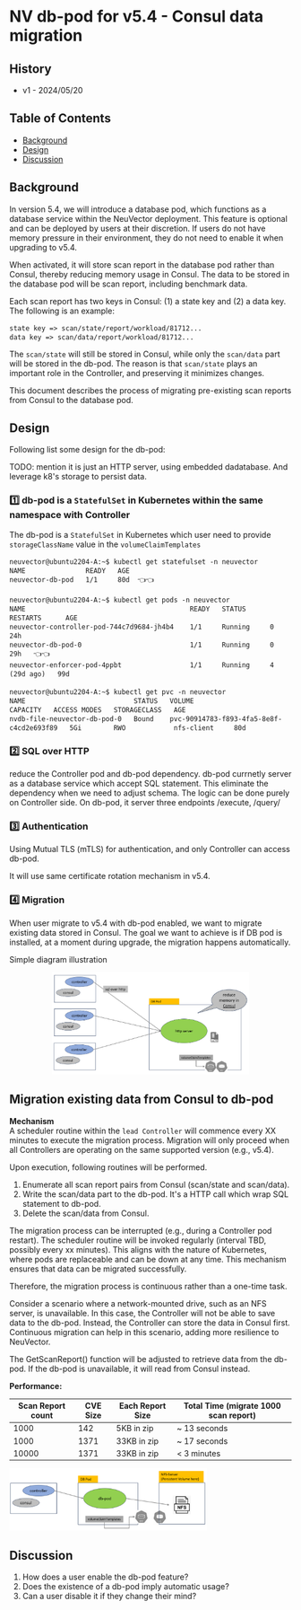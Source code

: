 # NV db-pod for v5.4 - Consul data migration

## History

- v1 - 2024/05/20

## Table of Contents

- [Background](#background)
- [Design](#design)
- [Discussion](#discussion)

## Background

In version 5.4, we will introduce a database pod, which functions as a database service within the NeuVector deployment. This feature is optional and can be deployed by users at their discretion. If users do not have memory pressure in their environment, they do not need to enable it when upgrading to v5.4.

When activated, it will store scan report in the database pod rather than Consul, thereby reducing memory usage in Consul. The data to be stored in the database pod will be scan report, including benchmark data.

Each scan report has two keys in Consul: (1) a state key and (2) a data key. The following is an example:

```
state key => scan/state/report/workload/81712...
data key => scan/data/report/workload/81712...
```

The `scan/state` will still be stored in Consul, while only the `scan/data` part will be stored in the db-pod. The reason is that `scan/state` plays an important role in the Controller, and preserving it minimizes changes.

This document describes the process of migrating pre-existing scan reports from Consul to the database pod.

## Design

Following list some design for the db-pod:

TODO: mention it is just an HTTP server, using embedded dadatabase. And leverage k8's storage to persist data.

### 1️⃣ db-pod is a `StatefulSet` in Kubernetes within the same namespace with Controller

The db-pod is a `StatefulSet` in Kubernetes which user need to provide `storageClassName` value in the `volumeClaimTemplates`

```
neuvector@ubuntu2204-A:~$ kubectl get statefulset -n neuvector
NAME               READY   AGE
neuvector-db-pod   1/1     80d  👈👈

neuvector@ubuntu2204-A:~$ kubectl get pods -n neuvector
NAME                                         READY   STATUS      RESTARTS      AGE
neuvector-controller-pod-744c7d9684-jh4b4    1/1     Running     0             24h
neuvector-db-pod-0                           1/1     Running     0             29h   👈👈
neuvector-enforcer-pod-4ppbt                 1/1     Running     4 (29d ago)   99d

neuvector@ubuntu2204-A:~$ kubectl get pvc -n neuvector
NAME                           STATUS   VOLUME                                     CAPACITY   ACCESS MODES   STORAGECLASS   AGE
nvdb-file-neuvector-db-pod-0   Bound    pvc-90914783-f893-4fa5-8e8f-c4cd2e693f89   5Gi        RWO            nfs-client     80d
```

### 2️⃣ SQL over HTTP

reduce the Controller pod and db-pod dependency. db-pod currnetly server as a database service which accept SQL statement. This eliminate the dependency when we need to adjust schema. The logic can be done purely on Controller side.
On db-pod, it server three endpoints /execute, /query/

### 3️⃣ Authentication

Using Mutual TLS (mTLS) for authentication, and only Controller can access db-pod.

It will use same certificate rotation mechanism in v5.4.

### 4️⃣ Migration

When user migrate to v5.4 with db-pod enabled, we want to migrate existing data stored in Consul.
The goal we want to achieve is if DB pod is installed, at a moment during upgrade, the migration happens automatically.

Simple diagram illustration

<p align="center">
<img src="./materials/dbpod1.png" width="70%">
</p>

## Migration existing data from Consul to db-pod

**Mechanism**  
A scheduler routine within the `lead Controller` will commence every XX minutes to execute the migration process. Migration will only proceed when all Controllers are operating on the same supported version (e.g., v5.4).

Upon execution, following routines will be performed.

1. Enumerate all scan report pairs from Consul (scan/state and scan/data).
2. Write the scan/data part to the db-pod. It's a HTTP call which wrap SQL statement to db-pod.
3. Delete the scan/data from Consul.

The migration process can be interrupted (e.g., during a Controller pod restart). The scheduler routine will be invoked regularly (interval TBD, possibly every xx minutes). This aligns with the nature of Kubernetes, where pods are replaceable and can be down at any time. This mechanism ensures that data can be migrated successfully.

Therefore, the migration process is continuous rather than a one-time task.

Consider a scenario where a network-mounted drive, such as an NFS server, is unavailable. In this case, the Controller will not be able to save data to the db-pod. Instead, the Controller can store the data in Consul first. Continuous migration can help in this scenario, adding more resilience to NeuVector.

The GetScanReport() function will be adjusted to retrieve data from the db-pod. If the db-pod is unavailable, it will read from Consul instead.

**Performance:**

| Scan Report count | CVE Size | Each Report Size | Total Time (migrate 1000 scan report) |
| ----------------- | -------- | ---------------- | ------------------------------------- |
| 1000              | 142      | 5KB in zip       | ~ 13 seconds                          |
| 1000              | 1371     | 33KB in zip      | ~ 17 seconds                          |
| 10000             | 1371     | 33KB in zip      | < 3 minutes                           |

<p align="left">
<img src="./materials/dbpod2.png" width="70%">
</p>

## Discussion

1. How does a user enable the db-pod feature?
2. Does the existence of a db-pod imply automatic usage?
3. Can a user disable it if they change their mind?

